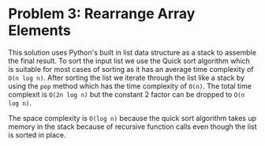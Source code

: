 # Problem 3: Rearrange Array Elements

This solution uses Python's built in list data structure as a stack to assemble the final result.
To sort the input list we use the Quick sort algorithm which is suitable for most cases of sorting as it has an average time complexity of `O(n log n)`. After sorting the list we iterate through the list like a stack by using the `pop` method which has the time complexity of `O(n)`. The total time complexit is `O(2n log n)` but the constant 2 factor can be dropped to `O(n log n)`.

The space complexity is `O(log n)` because the quick sort algorithm takes up memory in the stack because of recursive function calls even though the list is sorted in place.
